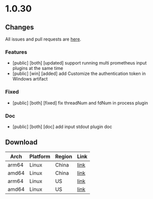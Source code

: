 # 1.0.30
## Changes
All issues and pull requests are [here](https://github.com/alibaba/ilogtail/milestone/4).
### Features
- [public] [both] [updated] support running multi prometheus input plugins at the same time
- [public] [win] [added] add Customize the authentication token in Windows artifact
### Fixed
- [public] [both] [fixed] fix threadNum and fdNum in process plugin
### Doc
- [public] [both] [doc] add input stdout plugin doc
## Download
| Arch| Platform| Region| Link|
|  ----  | ----  | ----  | ----  |
|arm64|Linux|China|[link](http://logtail-release-cn-hangzhou.oss-cn-hangzhou.aliyuncs.com/linux64/1.0.30/aarch64/logtail-linux64.tar.gz)|
|amd64|Linux|China|[link](http://logtail-release-cn-hangzhou.oss-cn-hangzhou.aliyuncs.com/linux64/1.0.30/x86_64/logtail-linux64.tar.gz)
|arm64|Linux|US|[link](http://logtail-release-us-west-1.oss-us-west-1.aliyuncs.com/linux64/1.0.30/aarch64/logtail-linux64.tar.gz)
|amd64|Linux|US|[link](http://logtail-release-us-west-1.oss-us-west-1.aliyuncs.com/linux64/1.0.30/x86_64/logtail-linux64.tar.gz)
